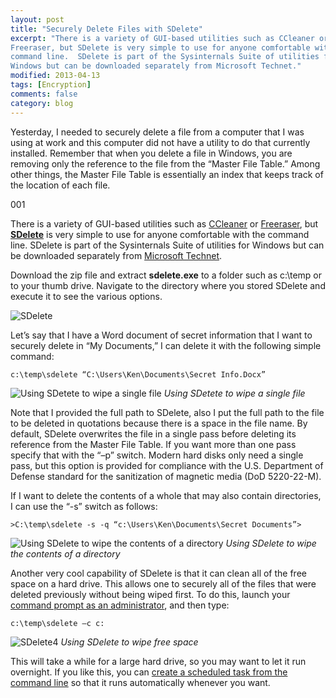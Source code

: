 ```yaml
---
layout: post
title: "Securely Delete Files with SDelete"
excerpt: "There is a variety of GUI-based utilities such as CCleaner or
Freeraser, but SDelete is very simple to use for anyone comfortable with the
command line.  SDelete is part of the Sysinternals Suite of utilities for
Windows but can be downloaded separately from Microsoft Technet."
modified: 2013-04-13
tags: [Encryption]
comments: false
category: blog
---
```


Yesterday, I needed to securely delete a file from a computer that I was using
at work and this computer did not have a utility to do that currently
installed.  Remember that when you delete a file in Windows, you are removing
only the reference to the file from the “Master File Table.”  Among other
things, the Master File Table is essentially an index that keeps track of the
location of each file.

001

There is a variety of GUI-based utilities such as [CCleaner](http://www.piriform.com/ccleaner/builds)
 or [Freeraser](http://www.freeraser.com/), but **[SDelete](http://technet.microsoft.com/en-us/sysinternals/bb897443)**
is very simple to use for anyone comfortable with the command line.
SDelete is part of the Sysinternals Suite of utilities for Windows but can
be downloaded separately from [Microsoft Technet](https://technet.microsoft.com/en-us/sysinternals/bb897443).

Download the zip file and extract **sdelete.exe** to a folder such as c:\temp
or to your thumb drive.  Navigate to the directory where you stored SDelete and
execute it to see the various options.

![SDelete](https://kennethghartman.com/images/SDelete1.png)

Let’s say that I have a Word document of secret information that I want to
securely delete in “My Documents,”  I can delete it with the following
simple command:

```
c:\temp\sdelete “C:\Users\Ken\Documents\Secret Info.Docx”
```

![Using SDetete to wipe a single file](https://kennethghartman.com/images/Sdelete2.png)
*Using SDetete to wipe a single file*

Note that I provided the full path to SDelete, also I put the full path to the
file to be deleted in quotations because there is a space in the file name. By
default, SDelete overwrites the file in a single pass before deleting its
reference from the Master File Table.  If you want more than one pass specify
that with the “–p” switch.  Modern hard disks only need a single pass,
but this option is provided for compliance with the U.S. Department of Defense
standard for the sanitization of magnetic media (DoD 5220-22-M).

If I want to delete the contents of a whole that may also contain directories,
I can use the “-s” switch as follows:

```
>C:\temp\sdelete -s -q “c:\Users\Ken\Documents\Secret Documents”>
```

![Using SDelete to wipe the contents of a directory](https://kennethghartman.com/images/Sdelete3.png)
*Using SDelete to wipe the contents of a directory*

Another very cool capability of SDelete is that it can clean all of the free
space on a hard drive.  This allows one to securely all of the files that were
deleted previously without being wiped first.  To do this, launch your
[command prompt as an administrator](http://technet.microsoft.com/en-us/library/cc947813(v=ws.10).aspx),
and then type:

```
c:\temp\sdelete –c c:
```

![SDelete4](https://kennethghartman.com/images/Sdelete4.png)
*Using SDelete to wipe free space*

This will take a while for a large hard drive, so you may want to let it run
overnight.  If you like this, you can [create a scheduled task from the command line](https://technet.microsoft.com/en-us/library/cc772785(v=ws.10).aspx)
so that it runs automatically whenever you want.
